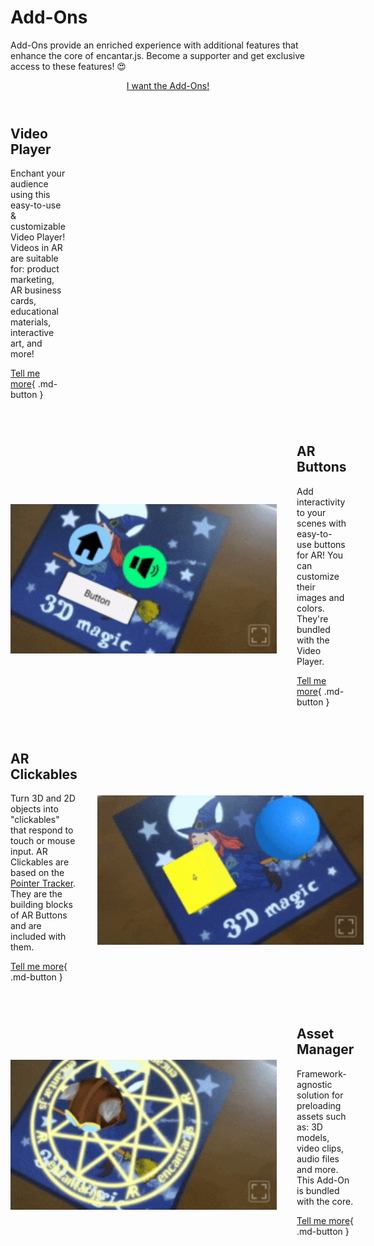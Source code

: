 # Add-Ons

Add-Ons provide an enriched experience with additional features that enhance the core of encantar.js. Become a supporter and get exclusive access to these features! &#x1F60D;

<div style="text-align:center">
  <a href="https://ko-fi.com/s/697a184728" target="_blank" rel="external" class="md-button md-button--primary" id="addon-want-plus-bundle" data-goatcounter-click>I want the Add-Ons!</a>
</div>

<style>
.addon-container { margin: 4em 0; }
.addon-container h2 { margin-top: 0; }
.addon-container img { width: 100%; height: auto; }
@media screen and (min-width: 768px) {
  .addon-container { display: flex; flex-direction: row; justify-content: space-between; align-items: center; }
  .addon-container:nth-child(2n+1) > div:nth-child(2) { min-width: 426px; margin-left: 32px; }
  .addon-container:nth-child(2n) > div:nth-child(2) { min-width: 426px; margin-right: 32px; order: -1; }
}
</style>

<link rel="stylesheet" href="../style/lite-yt-embed.css">
<script src="../js/lite-yt-embed.js"></script>

<div class="addon-container" markdown>
  <div markdown>

## Video Player

Enchant your audience using this easy-to-use &amp; customizable Video Player! Videos in AR are suitable for: product marketing, AR business cards, educational materials, interactive art, and more!

[Tell me more](./ar-video-player.md){ .md-button }

  </div>
  <div>
    <lite-youtube videoid="sz4Fmf3zyho"></lite-youtube>
  </div>
</div>

<div class="addon-container" markdown>
  <div markdown>

## AR Buttons

Add interactivity to your scenes with easy-to-use buttons for AR! You can customize their images and colors. They're bundled with the Video Player.

[Tell me more](./ar-button.md){ .md-button }

  </div>
  <div markdown>

![AR Buttons](../img/addon-buttons.gif)

  </div>
</div>

<div class="addon-container" markdown>
  <div markdown>

## AR Clickables

Turn 3D and 2D objects into "clickables" that respond to touch or mouse input. AR Clickables are based on the [Pointer Tracker](../api/pointer-tracker.md). They are the building blocks of AR Buttons and are included with them.

[Tell me more](./ar-clickable.md){ .md-button }

  </div>
  <div markdown>

![AR Clickables](../img/addon-clickables.gif)

  </div>
</div>

<div class="addon-container" markdown>
  <div markdown>

## Asset Manager

Framework-agnostic solution for preloading assets such as: 3D models, video clips, audio files and more. This Add-On is bundled with the core.

[Tell me more](./more-addons.md){ .md-button }

  </div>
  <div markdown>

![Asset Manager](../img/demo-cat.gif)

  </div>
</div>
